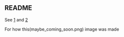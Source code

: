## README

See [1](https://chatgpt.com/c/677d8124-d178-8013-af24-c6260244ff66) and [2](https://chatgpt.com/c/677d8124-d178-8013-af24-c6260244ff66)

For how this(maybe_coming_soon.png) image was made